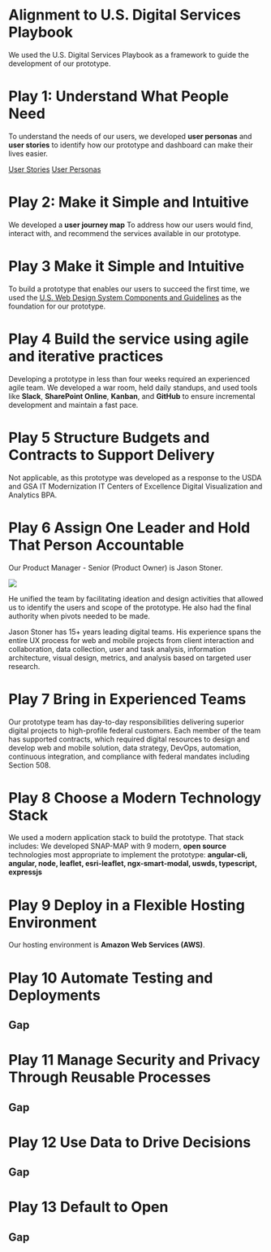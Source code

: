# Alignment to U.S. Digital Services Playbook
We used the U.S. Digital Services Playbook as a framework to guide the development of our prototype. 

# Play 1: Understand What People Need
To understand the needs of our users, we developed **user personas** and **user stories** to identify how our prototype and dashboard can make their lives easier. 

[User Stories](https://            )
[User Personas](https://  )
# Play 2: Make it Simple and Intuitive
We developed a **user journey map** To address how our users would find, interact with, and recommend the services available in our prototype. 
# Play 3 Make it Simple and Intuitive
To build a prototype that enables our users to succeed the first time, we used the [U.S. Web Design System Components and Guidelines](https://designsystem.digital.gov/) as the foundation for our prototype.
# Play 4 Build the service using agile and iterative practices
Developing a prototype in less than four weeks required an experienced agile team. We developed a war room, held daily standups, and used tools like **Slack**, **SharePoint Online**, **Kanban**, and **GitHub** to ensure incremental development and maintain a fast pace. 
# Play 5 Structure Budgets and Contracts to Support Delivery
Not applicable, as this prototype was developed as a response to the USDA and GSA IT Modernization IT Centers of Excellence Digital Visualization and Analytics BPA. 
# Play 6 Assign One Leader and Hold That Person Accountable
Our Product Manager - Senior (Product Owner) is Jason Stoner. 

![
](https://lh3.googleusercontent.com/_pSAzpkz9dfifXkm_G4wBYNAU0QFq8NOynsUtuWQoiM3KS-YW4NsPk6u4Kd__NsIdXxYNDdkSxlD "Jason Stoner - Project Manager - Senior")

He unified the team by facilitating ideation and design activities that allowed us to identify the users and scope of the prototype. He also had the final authority when pivots needed to be made. 

Jason Stoner has 15+ years leading digital teams. His experience spans the entire UX process for web and mobile projects from client interaction and collaboration, data collection, user and task analysis, information architecture, visual design, metrics, and analysis based on targeted user research. 
# Play 7 Bring in Experienced Teams
Our prototype team has day-to-day responsibilities delivering superior digital projects to high-profile federal customers. Each member of the team has supported contracts, which required digital resources to design and develop web and mobile solution, data strategy, DevOps, automation, continuous integration, and compliance with federal mandates including Section 508. 
# Play 8 Choose a Modern Technology Stack
We used a modern application stack to build the prototype.  That stack includes: 
We developed SNAP-MAP with 9 modern, **open source** technologies most appropriate to implement the prototype: **angular-cli, angular, node, leaflet, esri-leaflet, ngx-smart-modal, uswds, typescript, expressjs**
# Play 9 Deploy in a Flexible Hosting Environment
Our hosting environment is **Amazon Web Services (AWS)**.
# Play 10 Automate Testing and Deployments
## **Gap**
# Play 11 Manage Security and Privacy Through Reusable Processes
## **Gap**
# Play 12 Use Data to Drive Decisions
## **Gap**
# Play 13 Default to Open
## **Gap**
